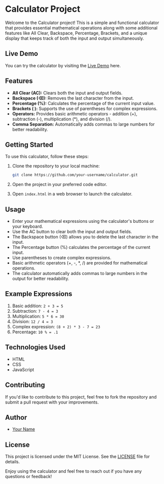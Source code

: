 # Calculator Project

Welcome to the Calculator project! This is a simple and functional calculator that provides essential mathematical operations along with some additional features like All Clear, Backspace, Percentage, Brackets, and a unique display that keeps track of both the input and output simultaneously.


## Live Demo

You can try the calculator by visiting the [Live Demo]((https://wadhwashivam.github.io/Calculator/)) here.

## Features

- **All Clear (AC):** Clears both the input and output fields.
- **Backspace (⌫):** Removes the last character from the input.
- **Percentage (%):** Calculates the percentage of the current input value.
- **Brackets ( ):** Supports the use of parentheses for complex expressions.
- **Operators:** Provides basic arithmetic operators - addition (+), subtraction (-), multiplication (*), and division (/).
- **Comma Separation:** Automatically adds commas to large numbers for better readability.

## Getting Started

To use this calculator, follow these steps:

1. Clone the repository to your local machine:

   ```bash
   git clone https://github.com/your-username/calculator.git
   ```

2. Open the project in your preferred code editor.

3. Open `index.html` in a web browser to launch the calculator.

## Usage

- Enter your mathematical expressions using the calculator's buttons or your keyboard.
- Use the AC button to clear both the input and output fields.
- The Backspace button (⌫) allows you to delete the last character in the input.
- The Percentage button (%) calculates the percentage of the current input.
- Use parentheses to create complex expressions.
- Basic arithmetic operators (+, -, *, /) are provided for mathematical operations.
- The calculator automatically adds commas to large numbers in the output for better readability.

## Example Expressions

1. Basic addition: `2 + 3 = 5`
2. Subtraction: `7 - 4 = 3`
3. Multiplication: `5 * 6 = 30`
4. Division: `12 / 4 = 3`
5. Complex expression: `(8 + 2) * 3 - 7 = 23`
6. Percentage: `10 % = .1`

## Technologies Used

- HTML
- CSS
- JavaScript

## Contributing

If you'd like to contribute to this project, feel free to fork the repository and submit a pull request with your improvements.

## Author

- [Your Name](https://github.com/wadhwashivam)

## License

This project is licensed under the MIT License. See the [LICENSE](LICENSE) file for details.


Enjoy using the calculator and feel free to reach out if you have any questions or feedback!
